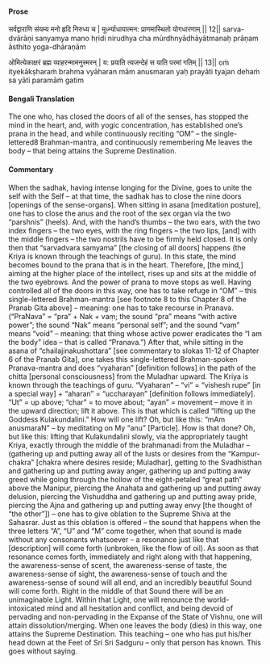 #### Prose 

सर्वद्वाराणि संयम्य मनो हृदि निरुध्य च |
मूर्ध्न्याधायात्मन: प्राणमास्थितो योगधारणाम् || 12||
sarva-dvārāṇi sanyamya mano hṛidi nirudhya cha
mūrdhnyādhāyātmanaḥ prāṇam āsthito yoga-dhāraṇām

ओमित्येकाक्षरं ब्रह्म व्याहरन्मामनुस्मरन् |
य: प्रयाति त्यजन्देहं स याति परमां गतिम् || 13||
oṁ ityekākṣharaṁ brahma vyāharan mām anusmaran
yaḥ prayāti tyajan dehaṁ sa yāti paramāṁ gatim

 #### Bengali Translation 

The one who, has closed the doors of all of the senses, has stopped the mind in the heart, and, with yogic concentration, has established one’s prana in the head, and while continuously reciting “OM” – the single-lettered8 Brahman-mantra, and continuously remembering Me leaves the body – that being attains the Supreme Destination.

 #### Commentary 

When the sadhak, having intense longing for the Divine, goes to unite the self with the Self – at that time, the sadhak has to close the nine doors [openings of the sense-organs]. When sitting in asana [meditation posture], one has to close the anus and the root of the sex organ via the two “parshnis” (heels). And, with the hand’s thumbs –  the two ears, with the two index fingers – the two eyes, with the ring fingers – the two lips, [and] with the middle fingers – the two nostrils have to be firmly held closed. It is only then that “sarvadvara samyama” [the closing of all doors] happens (the Kriya is known through the teachings of guru). In this state, the mind becomes bound to the prana that is in the heart. Therefore, [the mind,] aiming at the higher place of the intellect, rises up and sits at the middle of the two eyebrows. And the power of prana to move stops as well. Having controlled all of the doors in this way, one has to take refuge in “OM” – this single-lettered Brahman-mantra [see footnote 8 to this Chapter 8 of the Pranab Gita above] – meaning: one has to take recourse in Pranava. (“PraNava” = “pra” + Nak + vaṃ; the sound “pra” means “with active power”; the sound “Nak” means “personal self”; and the sound “vaṃ” means “void” – meaning: that thing whose active power eradicates the “I am the body” idea – that is called “Pranava.”) After that, while sitting in the asana of “chailajinakushottara” [see commentary to slokas 11-12 of Chapter 6 of the Pranab Gita], one takes this single-lettered Brahman-spoken Pranava-mantra and does “vyaharan”  [definition follows] in the path of the chitta [personal consciousness] from the Muladhar upward. The Kriya is known through the teachings of guru. “Vyaharan” – “vi” = “vishesh rupe” [in a special way] + “aharan” = “uccharayan” [definition follows immediately]. “Ut” = up above; “char” = to move about; “ayan” = movement – move it in the upward direction; lift it above. This is that which is called “lifting up the Goddess Kulakundalini.” How will one lift? Oh, but like this: “mAm anusmaraN” – by meditating on My “anu” [Particle]. How is that done? Oh, but like this: lifting that Kulakundalini slowly, via the appropriately taught Kriya, exactly through the middle of the brahmanadi from the Muladhar – (gathering up and putting away all of the lusts or desires from the “Kampur-chakra” [chakra where desires reside; Muladhar], getting to the Svadhisthan and gathering up and putting away anger, gathering up and putting away greed while going through the hollow of the eight-petaled “great path” above the Manipur, piercing the Anahata and gathering up and putting away delusion, piercing the Vishuddha and gathering up and putting away pride, piercing the Ajna and gathering up and putting away envy [the thought of “the other”]) – one has to give oblation to the Supreme Shiva at the Sahasrar. Just as this oblation is offered – the sound that happens when the three letters “A”, “U” and “M” come together, when that sound is made without any consonants whatsoever – a resonance just like that [description] will come forth (unbroken, like the flow of oil). As soon as that resonance comes forth, immediately and right along with that happening, the awareness-sense of scent, the awareness-sense of taste, the awareness-sense of sight, the awareness-sense of touch and the awareness-sense of sound will all end, and an incredibly beautiful Sound will come forth. Right in the middle of that Sound there will be an unimaginable Light. Within that Light, one will renounce the world-intoxicated mind and all hesitation and conflict, and being devoid of pervading and non-pervading in the Expanse of the State of Vishnu, one will attain dissolution/merging. When one leaves the body (dies) in this way, one attains the Supreme Destination. This teaching – one who has put his/her head down at the Feet of Sri Sri Sadguru – only that person has known. This goes without saying.